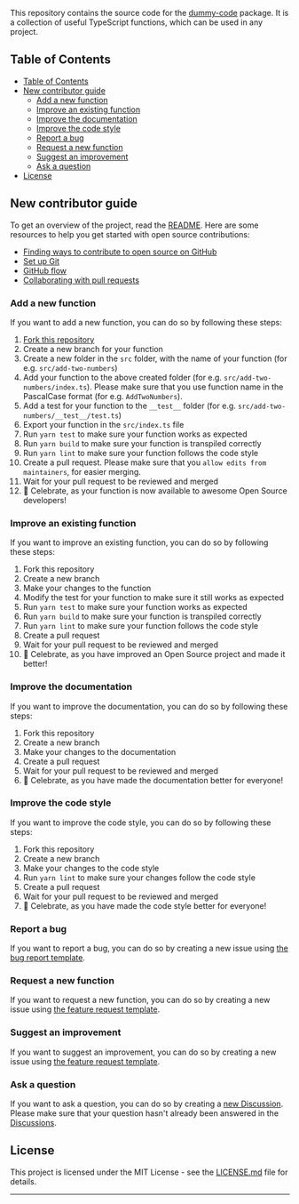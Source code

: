 This repository contains the source code for the [dummy-code](https://www.npmjs.com/package/dummy-code) package. It is a collection of useful TypeScript functions, which can be used in any project.

## Table of Contents

- [Table of Contents](#table-of-contents)
- [New contributor guide](#new-contributor-guide)
  - [Add a new function](#add-a-new-function)
  - [Improve an existing function](#improve-an-existing-function)
  - [Improve the documentation](#improve-the-documentation)
  - [Improve the code style](#improve-the-code-style)
  - [Report a bug](#report-a-bug)
  - [Request a new function](#request-a-new-function)
  - [Suggest an improvement](#suggest-an-improvement)
  - [Ask a question](#ask-a-question)
- [License](#license)

## New contributor guide

To get an overview of the project, read the [README](README.md). Here are some resources to help you get started with open source contributions:

- [Finding ways to contribute to open source on GitHub][2]
- [Set up Git][3]
- [GitHub flow][4]
- [Collaborating with pull requests][5]

### Add a new function

If you want to add a new function, you can do so by following these steps:

1. [Fork this repository][1]
2. Create a new branch for your function
3. Create a new folder in the `src` folder, with the name of your function (for e.g. `src/add-two-numbers`)
4. Add your function to the above created folder (for e.g. `src/add-two-numbers/index.ts`). Please make sure that you use function name in the PascalCase format (for e.g. `AddTwoNumbers`).
5. Add a test for your function to the `__test__` folder (for e.g. `src/add-two-numbers/__test__/test.ts`)
6. Export your function in the `src/index.ts` file
7. Run `yarn test` to make sure your function works as expected
8. Run `yarn build` to make sure your function is transpiled correctly
9. Run `yarn lint` to make sure your function follows the code style
10. Create a pull request. Please make sure that you `allow edits from maintainers`, for easier merging.
11. Wait for your pull request to be reviewed and merged
12. :partying_face: Celebrate, as your function is now available to awesome Open Source developers!

### Improve an existing function

If you want to improve an existing function, you can do so by following these steps:

1. Fork this repository
2. Create a new branch
3. Make your changes to the function
4. Modify the test for your function to make sure it still works as expected
5. Run `yarn test` to make sure your function works as expected
6. Run `yarn build` to make sure your function is transpiled correctly
7. Run `yarn lint` to make sure your function follows the code style
8. Create a pull request
9. Wait for your pull request to be reviewed and merged
10. :partying_face: Celebrate, as you have improved an Open Source project and made it better!

### Improve the documentation

If you want to improve the documentation, you can do so by following these steps:

1. Fork this repository
2. Create a new branch
3. Make your changes to the documentation
4. Create a pull request
5. Wait for your pull request to be reviewed and merged
6. :partying_face: Celebrate, as you have made the documentation better for everyone!

### Improve the code style

If you want to improve the code style, you can do so by following these steps:

1. Fork this repository
2. Create a new branch
3. Make your changes to the code style
4. Run `yarn lint` to make sure your changes follow the code style
5. Create a pull request
6. Wait for your pull request to be reviewed and merged
7. :partying_face: Celebrate, as you have made the code style better for everyone!

### Report a bug

If you want to report a bug, you can do so by creating a new issue using [the bug report template][6].

### Request a new function

If you want to request a new function, you can do so by creating a new issue using [the feature request template][7].

### Suggest an improvement

If you want to suggest an improvement, you can do so by creating a new issue using [the feature request template][7].

### Ask a question

If you want to ask a question, you can do so by creating a [new Discussion][8]. Please make sure that your question hasn't already been answered in the [Discussions][8].

## License

This project is licensed under the MIT License - see the [LICENSE.md](LICENSE.md) file for details.

---

[1]: https://docs.github.com/en/get-started/quickstart/fork-a-repo 'How to fork a GitHub repository'
[2]: https://docs.github.com/en/get-started/exploring-projects-on-github/finding-ways-to-contribute-to-open-source-on-github 'Finding ways to contribute to open source on GitHub'
[3]: https://docs.github.com/en/get-started/quickstart/set-up-git 'Set up Git'
[4]: https://docs.github.com/en/get-started/quickstart/github-flow 'GitHub flow'
[5]: https://docs.github.com/en/get-started/quickstart/collaborating-with-issues-and-pull-requests 'Collaborating with pull requests'
[6]: https://github.com/9bitofcode/dummy-code/issues/new?assignees=&labels=bug&template=bug.yml 'Bug report template'
[7]: https://github.com/9bitofcode/dummy-code/issues/new?assignees=&labels=bug&template=feature_request.yml 'Feature request template'
[8]: https://github.com/9bitofcode/dummy-code/discussions 'Discussions'
